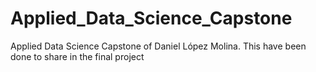 # Applied_Data_Science_Capstone
Applied Data Science Capstone of Daniel López Molina.
This have been done to share in the final project
